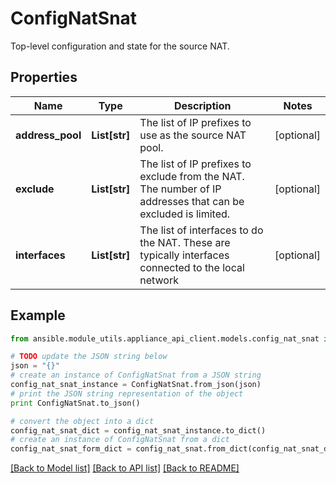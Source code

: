 # ConfigNatSnat

Top-level configuration and state for the source NAT.

## Properties
Name | Type | Description | Notes
------------ | ------------- | ------------- | -------------
**address_pool** | **List[str]** | The list of IP prefixes to use as the source NAT pool. | [optional] 
**exclude** | **List[str]** | The list of IP prefixes to exclude from the NAT. The number of IP addresses that can be excluded is limited. | [optional] 
**interfaces** | **List[str]** | The list of interfaces to do the NAT. These are typically interfaces connected to the local network | [optional] 

## Example

```python
from ansible.module_utils.appliance_api_client.models.config_nat_snat import ConfigNatSnat

# TODO update the JSON string below
json = "{}"
# create an instance of ConfigNatSnat from a JSON string
config_nat_snat_instance = ConfigNatSnat.from_json(json)
# print the JSON string representation of the object
print ConfigNatSnat.to_json()

# convert the object into a dict
config_nat_snat_dict = config_nat_snat_instance.to_dict()
# create an instance of ConfigNatSnat from a dict
config_nat_snat_form_dict = config_nat_snat.from_dict(config_nat_snat_dict)
```
[[Back to Model list]](../README.md#documentation-for-models) [[Back to API list]](../README.md#documentation-for-api-endpoints) [[Back to README]](../README.md)


